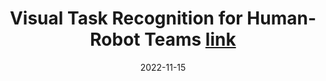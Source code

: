 ---
title: "Visual Task Recognition for Human-Robot Teams [link](https://jbs023.github.io/files/2022_ichms_visual_task_recognition_hrt.pdf)"
collection: publications
permalink: 
date: 2022-11-15
venue: 'IEEE International Conference on Human-Machine Systems (ICHMS)'
---